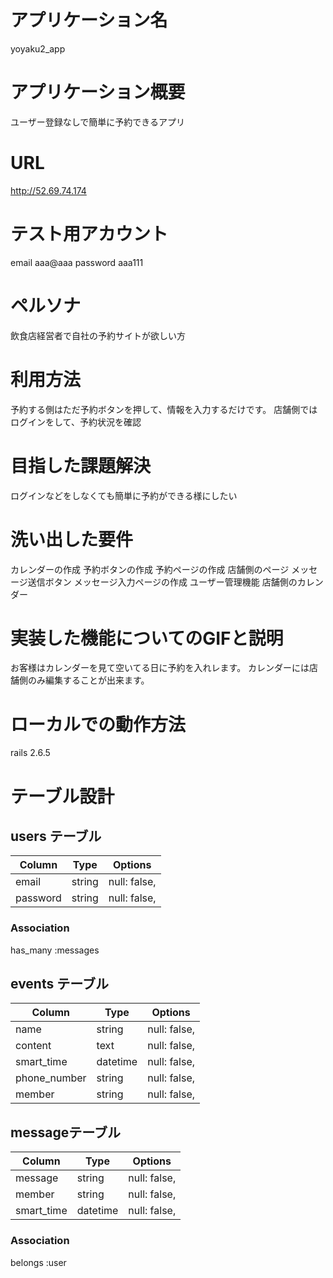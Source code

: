 # アプリケーション名
yoyaku2_app
# アプリケーション概要
ユーザー登録なしで簡単に予約できるアプリ
# URL
http://52.69.74.174
# テスト用アカウント
email aaa@aaa
password aaa111
# ペルソナ
飲食店経営者で自社の予約サイトが欲しい方
# 利用方法
予約する側はただ予約ボタンを押して、情報を入力するだけです。
店舗側ではログインをして、予約状況を確認
# 目指した課題解決
ログインなどをしなくても簡単に予約ができる様にしたい
# 洗い出した要件
カレンダーの作成
予約ボタンの作成
予約ページの作成
店舗側のページ
メッセージ送信ボタン
メッセージ入力ページの作成
ユーザー管理機能
店舗側のカレンダー
# 実装した機能についてのGIFと説明
お客様はカレンダーを見て空いてる日に予約を入れレます。
カレンダーには店舗側のみ編集することが出来ます。

# ローカルでの動作方法
rails 2.6.5

# テーブル設計

## users テーブル

| Column     | Type       | Options                        |
| ------     | ---------- | ------------------------------ |
| email      | string     | null: false,                   |
| password   | string     | null: false,                   |

### Association
has_many :messages

## events テーブル

| Column       | Type       | Options                        |
| ------       | ---------- | ------------------------------ |
| name         | string     | null: false,                   |
| content      | text       | null: false,                   |
| smart_time   | datetime   | null: false,                   |
| phone_number | string     | null: false,                   |
| member       | string     | null: false,                   |


##  messageテーブル

| Column       | Type       | Options                        |
| ------       | ---------- | ------------------------------ |
| message      | string     | null: false,                   |
| member       | string     | null: false,                   |
| smart_time   | datetime   | null: false,                   |

### Association
belongs :user
